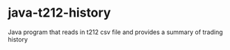 # java-t212-history
Java program that reads in t212 csv file and provides a summary of trading history
